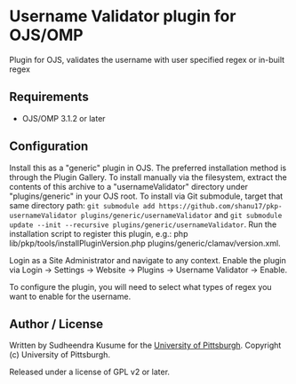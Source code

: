 # Username Validator plugin for OJS/OMP

Plugin for OJS, validates the username with user specified regex or in-built regex

## Requirements

* OJS/OMP 3.1.2 or later

## Configuration

Install this as a "generic" plugin in OJS.  The preferred installation method is through the Plugin Gallery.  To install manually via the filesystem, extract the contents of this archive to a "usernameValidator" directory under "plugins/generic" in your OJS root.  To install via Git submodule, target that same directory path: `git submodule add https://github.com/shanu17/pkp-usernameValidator plugins/generic/usernameValidator` and `git submodule update --init --recursive plugins/generic/usernameValidator`. Run the installation script to register this plugin, e.g.: php lib/pkp/tools/installPluginVersion.php plugins/generic/clamav/version.xml.

Login as a Site Administrator and navigate to any context.  Enable the plugin via Login -> Settings -> Website -> Plugins -> Username Validator -> Enable.

To configure the plugin, you will need to select what types of regex you want to enable for the username.

## Author / License

Written by Sudheendra Kusume for the [University of Pittsburgh](http://www.pitt.edu).  Copyright (c) University of Pittsburgh.

Released under a license of GPL v2 or later.
